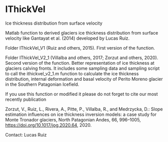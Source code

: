 # IThickVel
Ice thickness distribution from surface velocity 

Matlab function to derived glaciers ice thickness distribution from surface velocity like Gantayat et al. (2014) developed by Lucas Ruiz.

Folder IThickVel_V1 (Ruiz and others, 2015). 
  First version of the function.
  
  


Folder IThickVel_V2_1 (Villalba and others, 2017; Zorzut and others, 2020). Second version of the function.  Better representation of ice thickness at glaciers calving fronts.
It includes some sampling data and sampling script to call the ithickvel_v2_1.m function to calculate the ice thickness distribution, internal deformation and basal velocity of Perito Moreno glacier in the Southern Patagonian Icefield. 

If you use this function or modified it please do not forget to cite our most recently publication

Zorzut, V., Ruiz, L., Rivera, A., Pitte, P., Villalba, R., and Medrzycka, D.: Slope estimation influences on ice thickness inversion models: a case study for Monte Tronador glaciers, North Patagonian Andes, 66, 996–1005, https://doi.org/10.1017/jog.2020.64, 2020.


Contact: Lucas Ruiz
  
